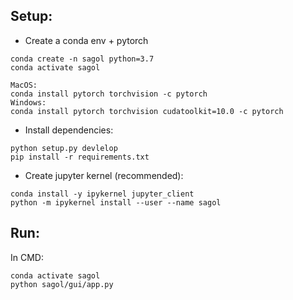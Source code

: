 ## Setup:

* Create a conda env + pytorch
```
conda create -n sagol python=3.7
conda activate sagol

MacOS:
conda install pytorch torchvision -c pytorch
Windows:
conda install pytorch torchvision cudatoolkit=10.0 -c pytorch

```

* Install dependencies:

```
python setup.py devlelop
pip install -r requirements.txt
```

* Create jupyter kernel (recommended):
```
conda install -y ipykernel jupyter_client
python -m ipykernel install --user --name sagol
```

## Run:
In CMD:
```
conda activate sagol
python sagol/gui/app.py
```

